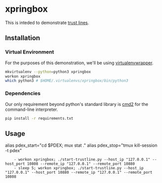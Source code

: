 # xpringbox

This is inteded to demonstrate [trust lines](https://developers.ripple.com/trust-lines-and-issuing.html).

## Installation

### Virtual Environment

For the purposes of this demonstration, we'll be using [virtualenvwrapper](https://virtualenvwrapper.readthedocs.io/en/latest/). 

```bash
mkvirtualenv --python=python3 xpringbox
workon xpringbox
which python3 # $HOME/.virtualenvs/xpringbox/bin/python3
```

### Dependencies

Our only requirement beyond python's standard library is [cmd2](https://github.com/python-cmd2/cmd2) for the command-line interpreter.

```bash
pip install -r requirements.txt
```

## Usage

alias pdex_start="cd $PDEX; mux stat ."
alias pdex_stop="tmux kill-session -t pdex"

        - workon xpringbox; ./start-trustline.py --host_ip "127.0.0.1" --host_port 10808 --remote_ip "127.0.0.1" --remote_port 10880
        - sleep 5; workon xpringbox; ./start-trustline.py --host_ip "127.0.0.1" --host_port 10880 --remote_ip "127.0.0.1" --remote_port 10808
